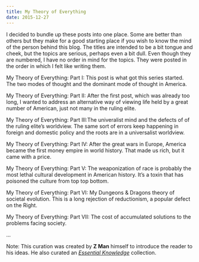 ```yaml
---
title: My Theory of Everything
date: 2015-12-27
---
```


I decided to bundle up these posts into one place. Some are better than others but they make for a good starting place if you wish to know the mind of the person behind this blog. The titles are intended to be a bit tongue and cheek, but the topics are serious, perhaps even a bit dull. Even though they are numbered, I have no order in mind for the topics. They were posted in the order in which I felt like writing them.

My Theory of Everything: Part I: This post is what got this series started. The two modes of thought and the dominant mode of thought in America.

My Theory of Everything: Part II: After the first post, which was already too long, I wanted to address an alternative way of viewing life held by a great number of American, just not many in the ruling elite.

My Theory of Everything: Part III:The univeralist mind and the defects of of the ruling elite’s worldview. The same sort of errors keep happening in foreign and domestic policy and the roots are in a universalist worldview.

My Theory of Everything: Part IV: After the great wars in Europe, America became the first money empire in world history. That made us rich, but it came with a price.

My Theory of Everything: Part V: The weaponization of race is probably the most lethal cultural development in American history. It’s a toxin that has poisoned the culture from top top bottom.

My Theory of Everything: Part VI: My Dungeons & Dragons theory of societal evolution. This is a long rejection of reductionism, a popular defect on the Right.

My Theory of Everything: Part VII: The cost of accumulated solutions to the problems facing society.

...

Note: This curation was created by **Z Man** himself to introduce the reader to his ideas. He also curated an *[Essential Knowledge](/read/essential-knowledge)* collection.

